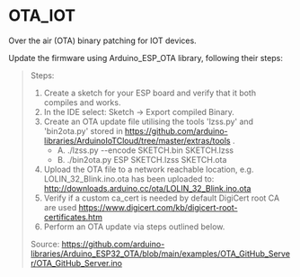 # OTA_IOT
Over the air (OTA) binary patching for IOT devices.


Update the firmware using Arduino_ESP_OTA library, following their steps:

> Steps:
> 1. Create a sketch for your ESP board and verify that it both compiles and works.
> 2. In the IDE select: Sketch -> Export compiled Binary.
> 3. Create an OTA update file utilising the tools 'lzss.py' and 'bin2ota.py' stored in https://github.com/arduino-libraries/ArduinoIoTCloud/tree/master/extras/tools .
>     - A. ./lzss.py --encode SKETCH.bin SKETCH.lzss
>     - B. ./bin2ota.py ESP SKETCH.lzss SKETCH.ota
> 4. Upload the OTA file to a network reachable location, e.g. LOLIN_32_Blink.ino.ota has been uploaded to: http://downloads.arduino.cc/ota/LOLIN_32_Blink.ino.ota
> 5. Verify if a custom ca_cert is needed by default DigiCert root CA are used https://www.digicert.com/kb/digicert-root-certificates.htm
> 6. Perform an OTA update via steps outlined below.
>
> Source: https://github.com/arduino-libraries/Arduino_ESP32_OTA/blob/main/examples/OTA_GitHub_Server/OTA_GitHub_Server.ino


